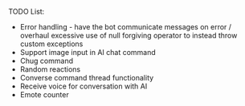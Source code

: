 ﻿TODO List:

- Error handling - have the bot communicate messages on error / overhaul excessive use of null forgiving operator to instead throw custom exceptions
- Support image input in AI chat command
- Chug command
- Random reactions
- Converse command thread functionality
- Receive voice for conversation with AI
- Emote counter